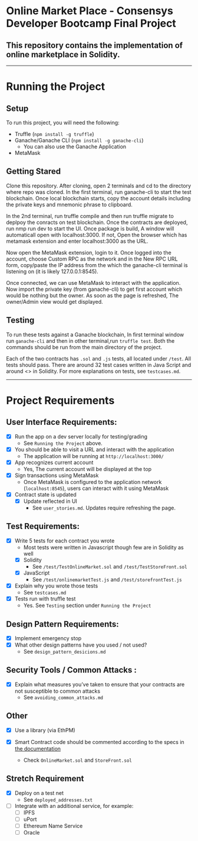 # Online Market Place - Consensys Developer Bootcamp Final Project 
## This repository contains the implementation of online marketplace in Solidity. 

*** 

# Running the Project 

## Setup 

To run this project, you will need the following:
- Truffle (`npm install -g truffle`)
- Ganache/Ganache CLI (`npm install -g ganache-cli`)
	- You can also use the Ganache Application
- MetaMask 

## Getting Stared 

Clone this repository. After cloning, open 2 terminals and cd to the directory where repo was cloned. In the first terminal, run ganache-cli to start the test blockchain. Once local blockchain starts, copy the account details including the private keys and mnemonic phrase to clipboard.

In the 2nd terminal, run truffle compile and then run truffle migrate to deplpoy the conracts on test blockchain. Once the contracts are deployed, run nmp run dev to start the UI. Once package is build, A window will automaticall open with localhost:3000. If not, Open the browser which has metamask extension and enter localhost:3000 as the URL.

Now open the MetaMask extension, login to it. Once logged into the account, choose Custom RPC as the network and in the New RPC URL form, copy/paste the IP address from the which the ganache-cli terminal is listening on (it is likely 127.0.0.1:8545).

Once connected, we can use MetaMask to interact with the application. Now import the private key (from ganache-cli) to get first account which would be nothing but the owner. As soon as the page is refreshed, The owner/Admin view would get displayed.

## Testing 
To run these tests against a Ganache blockchain, In first terminal window run `ganache-cli` and then in other terminal,run `truffle test`. Both the commands should be run from the main directory of the project.

Each of the two contracts has `.sol` and `.js` tests, all located under `/test`. All tests should pass. There are around 32 test cases written in Java Script and around <> in Solidity. For more explanations on tests, see `testcases.md`. 

*** 

# Project Requirements

## User Interface Requirements:
- [x] Run the app on a dev server locally for testing/grading
	- See `Running the Project` above. 
- [x] You should be able to visit a URL and interact with the application
	- The application will be running at `http://localhost:3000/`
- [x] App recognizes current account
    - Yes, The current account will be displayed at the top
- [x] Sign transactions using MetaMask
	- Once MetaMask is configured to the application network (`localhost:8545`), users can interact with it using MetaMask
- [x] Contract state is updated
	- [x] Update reflected in UI
		- See `user_stories.md`. Updates require refreshing the page.  
 
## Test Requirements:
- [x] Write 5 tests for each contract you wrote
	- Most tests were written in Javascript though few are in Solidity as well
	- [x] Solidity 
		- See `/test/TestOnlineMarket.sol` and `/test/TestStoreFront.sol`
	- [x] JavaScript
		- See `/test/onlinemarketTest.js` and `/test/storefrontTest.js`
- [x] Explain why you wrote those tests
	- See `testcases.md`
- [x] Tests run with truffle test
	- Yes. See `Testing` section under `Running the Project`
 
## Design Pattern Requirements:
- [x] Implement emergency stop
- [x] What other design patterns have you used / not used?
	- See `design_pattern_desicions.md`
    
## Security Tools / Common Attacks :
- [x] Explain what measures you’ve taken to ensure that your contracts are not susceptible to common attacks
	- See `avoiding_common_attacks.md`

## Other
- [x] Use a library (via EthPM)
	
- [x] Smart Contract code should be commented according to the specs in [the documentation](https://solidity.readthedocs.io/en/v0.4.21/layout-of-source-files.html#comments)
	- Check `OnlineMarket.sol` and `StoreFront.sol` 

## Stretch Requirement
- [x] Deploy on a test net 
	- See `deployed_addresses.txt`
- [ ] Integrate with an additional service, for example:
	- [ ] IPFS
	- [ ] uPort
	- [ ] Ethereum Name Service
	- [ ] Oracle
